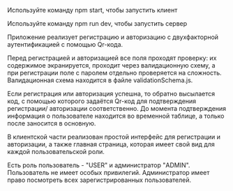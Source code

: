 Используйте команду npm start, чтобы запустить клиент

Используйте команду npm run dev, чтобы запустить сервер

Приложение реализует регистрацию и авторизацию с двухфакторной аутентификацией с помощью Qr-кода.

Перед регистрацией и авторизацией все поля проходят проверку: их содержимое экранируется, проходит через валидационную схему,
а при регистрации поле с паролем отдельно проверяется на сложность. Валидационная схема находится в файле validationSchema.js.

Если регистрация или авторизация успешна, то обратно высылается код, с помощью которого задаётся Qr-код для подтверждения регистрации/ авторизации соответственно. До момента подтверждения информация о пользователе находится во временной таблице, а только после заносится в основную.

В клиентской части реализован простой интерфейс для регистрации и авторизации, а также главная страница, которая имеет свой вид для каждой пользовательской роли.

Есть роль пользователь - "USER" и администратор "ADMIN". Пользователь не имеет особых привилегий. Администратор имеет право посмотреть всех зарегистрированных пользователей.